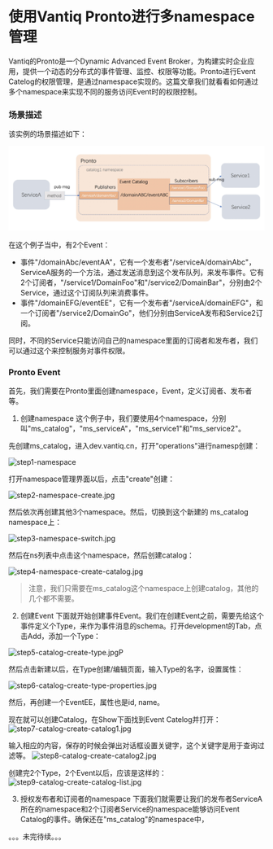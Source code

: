 # 使用Vantiq Pronto进行多namespace管理

Vantiq的Pronto是一个Dynamic Advanced Event Broker​，为构建实时企业应用，提供一个动态的分布式的事件管理、监控、权限等功能。Pronto进行Event Catelog的权限管理，是通过namespace实现的。这篇文章我们就看看如何通过多个namespace来实现不同的服务访问Event时的权限控制。

### 场景描述
该实例的场景描述如下：

![pronto-event-pub-sub](2_vantiq_pronto_tutorial/pronto-event-pub-sub.jpg?raw=true "Printo-Event_Pub_Sub")

在这个例子当中，有2个Event：
 * 事件"/domainAbc/eventAA"，它有一个发布者"/serviceA/domainAbc"，ServiceA服务的一个方法，通过发送消息到这个发布队列，来发布事件。它有2个订阅者，"/service1/DomainFoo"和"/service2/DomainBar"，分别由2个Service，通过这个订阅队列来消费事件。
 * 事件"/domainEFG/eventEE"，它有一个发布者"/serviceA/domainEFG"，和一个订阅者"/service2/DomainGo"，他们分别由ServiceA发布和Service2订阅。

同时，不同的Service只能访问自己的namespace里面的订阅者和发布者，我们可以通过这个来控制服务对事件权限。

### Pronto Event
首先，我们需要在Pronto里面创建namespace，Event，定义订阅者、发布者等。

1. 创建namespace
这个例子中，我们要使用4个namespace，分别叫"ms_catalog"，"ms_serviceA"，"ms_service1"和"ms_service2"。

先创建ms_catalog，进入dev.vantiq.cn，打开"operations"进行namesp创建：

![step1-namespace](2_vantiq_pronto_tutorial/step1-namespace.jpg.jpg?raw=true "namespace")

打开namespace管理界面以后，点击"create"创建：

![step2-namespace-create.jpg](2_vantiq_pronto_tutorial/step2-namespace-create.jpg?raw=true "create namespace")

然后依次再创建其他3个namespace。然后，切换到这个新建的 ms_catalog namespace上：

![step3-namespace-switch.jpg](2_vantiq_pronto_tutorial/step3-namespace-switch.jpg.jpg?raw=true "switch to catalog namespace")

然后在ns列表中点击这个namespace，然后创建catalog：

![step4-namespace-create-catalog.jpg](2_vantiq_pronto_tutorial/step4-namespace-create-catalog.jpg?raw=true "Create catalog")

>注意，我们只需要在ms_catalog这个namespace上创建catalog，其他的几个都不需要。

2. 创建Event
下面就开始创建事件Event。我们在创建Event之前，需要先给这个事件定义个Type，来作为事件消息的schema。打开development的Tab，点击Add，添加一个Type：

![step5-catalog-create-type.jpg](2_vantiq_pronto_tutorial/step5-catalog-create-type.jpg?raw=true "Create Type")P

然后点击新建以后，在Type创建/编辑页面，输入Type的名字，设置属性：

![step6-catalog-create-type-properties.jpg](2_vantiq_pronto_tutorial/step6-catalog-create-type-properties.jpg?raw=true "Create Type 2")

然后，再创建一个EventEE，属性也是id, name。

现在就可以创建Catalog，在Show下面找到Event Catelog并打开：
![step7-catalog-create-catalog1.jpg](2_vantiq_pronto_tutorial/step7-catalog-create-catalog1.jpg?raw=true "Create Type 2")


输入相应的内容，保存的时候会弹出对话框设置关键字，这个关键字是用于查询过滤等。
![step8-catalog-create-catalog2.jpg](2_vantiq_pronto_tutorial/step8-catalog-create-catalog2.jpg?raw=true "Create Catelog")

创建完2个Type，2个Event以后，应该是这样的：
![step9-catalog-create-catalog-list.jpg](2_vantiq_pronto_tutorial/step9-catalog-create-catalog-list.jpg?raw=true "Catelog List")

3. 授权发布者和订阅者的namespace
下面我们就需要让我们的发布者ServiceA所在的namespace和2个订阅者Service的namespace能够访问Event Catalog的事件。确保还在"ms_catalog"的namespace中，

。。。未完待续。。。